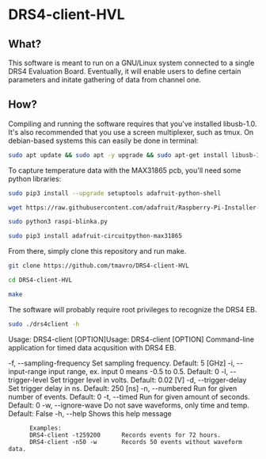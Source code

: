 # DRS4-client-HVL

## What? 

This software is meant to run on a GNU/Linux system connected to a single DRS4 Evaluation Board. Eventually, it will enable users to define certain parameters and initate gathering of data from channel one. 

## How? 

Compiling and running the software requires that you've installed libusb-1.0. It's also recommended that you use a screen multiplexer, such as tmux. On debian-based systems this can easily be done in terminal:

```bash
sudo apt update && sudo apt -y upgrade && sudo apt-get install libusb-1.0.0-dev tmux
```

To capture temperature data with the MAX31865 pcb, you'll need some python libraries: 

```bash
sudo pip3 install --upgrade setuptools adafruit-python-shell

wget https://raw.githubusercontent.com/adafruit/Raspberry-Pi-Installer-Scripts/master/raspi-blinka.py -O- | sed '124d' - > raspi-blinka.py

sudo python3 raspi-blinka.py

sudo pip3 install adafruit-circuitpython-max31865
```

From there, simply clone this repository and run make. 

```bash
git clone https://github.com/tmavro/DRS4-client-HVL

cd DRS4-client-HVL

make
```

The software will probably require root privileges to recognize the DRS4 EB. 

```bash
sudo ./drs4client -h
```

  Usage: DRS4-client [OPTION]Usage: DRS4-client [OPTION]
  Command-line application for timed data acqusition with DRS4 EB.
  
  -f, --sampling-frequency Set sampling frequency. Default: 5 [GHz]
  -i, --input-range        input range, ex. input 0 means -0.5 to 0.5. Default: 0
  -l, --trigger-level      Set trigger level in volts. Default: 0.02 [V]
  -d, --trigger-delay      Set trigger delay in ns. Default: 250 [ns]
  -n, --numbered           Run for given number of events. Default: 0
  -t, --timed              Run for given amount of seconds. Default: 0
  -w, --ignore-wave        Do not save waveforms, only time and temp. Default: False
  -h, --help               Shows this help message
  
          Examples:
          DRS4-client -t259200      Records events for 72 hours.
          DRS4-client -n50 -w       Records 50 events without waveform data.
